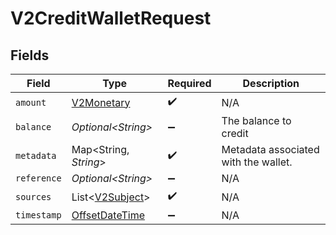 # V2CreditWalletRequest


## Fields

| Field                                                                                     | Type                                                                                      | Required                                                                                  | Description                                                                               |
| ----------------------------------------------------------------------------------------- | ----------------------------------------------------------------------------------------- | ----------------------------------------------------------------------------------------- | ----------------------------------------------------------------------------------------- |
| `amount`                                                                                  | [V2Monetary](../../models/shared/V2Monetary.md)                                           | :heavy_check_mark:                                                                        | N/A                                                                                       |
| `balance`                                                                                 | *Optional\<String>*                                                                       | :heavy_minus_sign:                                                                        | The balance to credit                                                                     |
| `metadata`                                                                                | Map\<String, *String*>                                                                    | :heavy_check_mark:                                                                        | Metadata associated with the wallet.                                                      |
| `reference`                                                                               | *Optional\<String>*                                                                       | :heavy_minus_sign:                                                                        | N/A                                                                                       |
| `sources`                                                                                 | List\<[V2Subject](../../models/shared/V2Subject.md)>                                      | :heavy_check_mark:                                                                        | N/A                                                                                       |
| `timestamp`                                                                               | [OffsetDateTime](https://docs.oracle.com/javase/8/docs/api/java/time/OffsetDateTime.html) | :heavy_minus_sign:                                                                        | N/A                                                                                       |